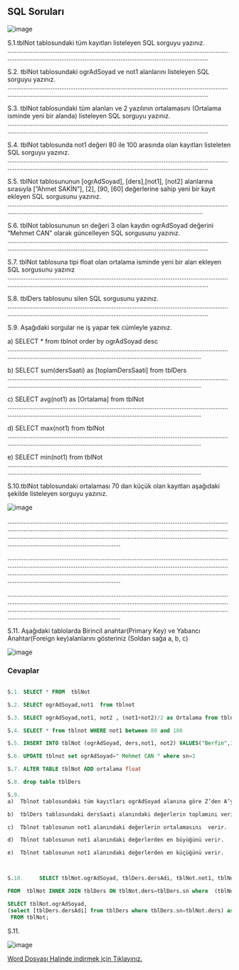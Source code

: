 ## SQL Soruları ##

![image](https://user-images.githubusercontent.com/28144917/165273746-dff53195-7400-4e1d-8307-c299e15cd0ab.png)

S.1.tblNot tablosundaki tüm kayıtları listeleyen SQL sorguyu yazınız.
……………………………………………………………………………………………………………………………………………………………………………………………………………….

S.2. tblNot tablosundaki ogrAdSoyad ve not1  alanlarını  listeleyen SQL sorguyu yazınız.
……………………………………………………………………………………………………………………………………………………………………………………………………………….

S.3. tblNot tablosundaki tüm alanları ve 2 yazılının ortalamasını (Ortalama isminde yeni bir alanda) listeleyen SQL sorguyu yazınız.
……………………………………………………………………………………………………………………………………………………………………………………………………………….

S.4. tblNot tablosunda not1 değeri 80 ile 100 arasında olan kayıtları listeleten SQL sorguyu yazınız.
……………………………………………………………………………………………………………………………………………………………………………………………………………….

S.5. tblNot tablosununun [ogrAdSoyad], [ders],[not1], [not2]   alanlarına sırasıyla  [”Ahmet SAKİN”], [2], [90, [60] değerlerine sahip  yeni bir kayıt ekleyen SQL sorgusunu yazınız.
…………………………………………………………………………………………………………………………………………………………………………………………………………….

S.6. tblNot tablosununun sn değeri 3 olan kaydın ogrAdSoyad değerini “Mehmet CAN” olarak güncelleyen SQL sorgusunu yazınız.
……………………………………………………………………………………………………………………………………………………………………………………………………………….

S.7. tblNot tablosuna tipi float olan ortalama isminde yeni bir alan ekleyen SQL sorgusunu yazınız
……………………………………………………………………………………………………………………………………………………………………………………………………………….

S.8. tblDers tablosunu silen SQL sorgusunu yazınız.
……………………………………………………………………………………………………………………………………………………………………………………………………………….

S.9. Aşağıdaki sorgular ne iş yapar tek cümleyle yazınız.

a)	SELECT * from tblnot order by ogrAdSoyad desc
……………………………………………………………………………………………………………………………………………..…………………………………………………………….

b)	SELECT sum(dersSaati) as [toplamDersSaati] from tblDers
   ……………………………………………………………………………………………………………………………………………………………..…………………………………………….
   
c)	SELECT avg(not1) as [Ortalama] from tblNot
   ………………………………………………………………………………………………………………………………………………………………………..………………………………….
   
d)	SELECT max(not1)  from tblNot
……………………………………………………………………………………………………………………………………………………………………………..…………………………….

e)	SELECT min(not1)  from tblNot
   …………………………………………………………………………………………………………………………..……………………………………………………………………………….
  
  S.10.tblNot tablosundaki ortalaması 70 dan küçük olan kayıtları aşağıdaki şekilde listeleyen sorguyu yazınız.
  
  ![image](https://user-images.githubusercontent.com/28144917/165274246-dea199ef-edd2-4426-a0a9-b2266263e248.png)
  
  ………………………………………………………………………………………………………………………………………………………………………………………………………………………………………………………………………………………………………………………………………………………………………………………………
  
  ………………………………………………………………………………………………………………………………………………………………………………………………………………………………………………………………………………………………………………………………………………………………………………………………
  
  ………………………………………………………………………………………………………………………………………………………………………………………………………………………………………………………………………………………………………………………………………………………………………………………………

  S.11. Aşağıdaki tablolarda Birincil anahtar(Primary Key) ve Yabancı Anahtar(Foreign key)alanlarını  gösteriniz (Soldan sağa a, b, c)

![image](https://user-images.githubusercontent.com/28144917/165276509-d54caabd-5244-48bf-b3b0-d99d05d2b473.png)


  ### Cevaplar ###
  
```sql
  
S.1. SELECT * FROM  tblNot

S.2. SELECT ogrAdSoyad,not1  from tblnot

S.3. SELECT ogrAdSoyad,not1, not2 , (not1+not2)/2 as Ortalama from tblnot

S.4. SELECT * from tblnot WHERE not1 between 80 and 100

S.5. INSERT INTO tblNot (ogrAdSoyad, ders,not1, not2) VALUES("Berfin",3,78,99)

S.6. UPDATE tblnot set ogrAdSoyad=" Mehmet CAN " where sn=3

S.7. ALTER TABLE tblNot ADD ortalama float

S.8. drop table tblDers

S.9. 
a)	Tblnot tablosundaki tüm kayıtları ogrAdSoyad alanına göre Z’den A’ya listeler

b)	tblDers tablosundaki dersSaati alanındaki değerlerin toplamını verir.

c)	Tblnot tablosunun not1 alanındaki değerlerin ortalamasını  verir.

d)	Tblnot tablosunun not1 alanındaki değerlerden en büyüğünü verir.

e)	Tblnot tablosunun not1 alanındaki değerlerden en küçüğünü verir.



S.10.     SELECT tblNot.ogrAdSoyad, tblDers.dersAdi, tblNot.not1, tblNot.not2

FROM  tblNot INNER JOIN tblDers ON tblNot.ders=tblDers.sn where  (tblNot.not1+tblNot.not2)/2<70

SELECT tblNot.ogrAdSoyad,
(select [tblDers.dersAdi] from tblDers where tblDers.sn=tblNot.ders) as DersAdi
 FROM tblNot;

```
S.11. 

![image](https://user-images.githubusercontent.com/28144917/165276696-8a3abedd-2157-43d2-a2d4-89467a156aa4.png)


[Word Dosyası Halinde indirmek için Tıklayınız.](https://github.com/sahinmansuroglu/NtpDersiDonem2/files/8562020/SQLsORU.docx)
